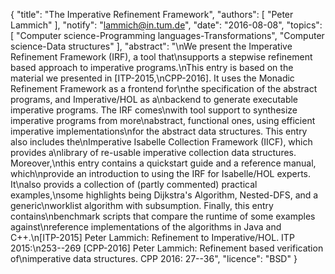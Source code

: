 {
    "title": "The Imperative Refinement Framework",
    "authors": [
        "Peter Lammich"
    ],
    "notify": "lammich@in.tum.de",
    "date": "2016-08-08",
    "topics": [
        "Computer science-Programming languages-Transformations",
        "Computer science-Data structures"
    ],
    "abstract": "\nWe present the Imperative Refinement Framework (IRF), a tool that\nsupports a stepwise refinement based approach to imperative programs.\nThis entry is based on the material we presented in [ITP-2015,\nCPP-2016].  It uses the Monadic Refinement Framework as a frontend for\nthe specification of the abstract programs, and Imperative/HOL as a\nbackend to generate executable imperative programs.  The IRF comes\nwith tool support to synthesize imperative programs from more\nabstract, functional ones, using efficient imperative implementations\nfor the abstract data structures.  This entry also includes the\nImperative Isabelle Collection Framework (IICF), which provides a\nlibrary of re-usable imperative collection data structures.  Moreover,\nthis entry contains a quickstart guide and a reference manual, which\nprovide an introduction to using the IRF for Isabelle/HOL experts. It\nalso provids a collection of (partly commented) practical examples,\nsome highlights being Dijkstra's Algorithm, Nested-DFS, and a generic\nworklist algorithm with subsumption.  Finally, this entry contains\nbenchmark scripts that compare the runtime of some examples against\nreference implementations of the algorithms in Java and C++.\n[ITP-2015] Peter Lammich: Refinement to Imperative/HOL. ITP 2015:\n253--269  [CPP-2016] Peter Lammich: Refinement based verification of\nimperative data structures. CPP 2016: 27--36",
    "licence": "BSD"
}